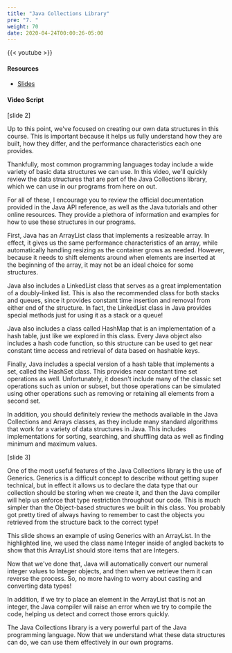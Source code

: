 ```yaml
---
title: "Java Collections Library"
pre: "7. "
weight: 70
date: 2020-04-24T00:00:26-05:00
---
```


{{< youtube  >}}

#### Resources

* [Slides](/3-cc310/12-performance/07-java-libraries-slides.pptx)

#### Video Script

[slide 2]

Up to this point, we've focused on creating our own data structures in this course. This is important because it helps us fully understand how they are built, how they differ, and the performance characteristics each one provides. 

Thankfully, most common programming languages today include a wide variety of basic data structures we can use. In this video, we'll quickly review the data structures that are part of the Java Collections library, which we can use in our programs from here on out.

For all of these, I encourage you to review the official documentation provided in the Java API reference, as well as the Java tutorials and other online resources. They provide a plethora of information and examples for how to use these structures in our programs.

First, Java has an ArrayList class that implements a resizeable array. In effect, it gives us the same performance characteristics of an array, while automatically handling resizing as the container grows as needed. However, because it needs to shift elements around when elements are inserted at the beginning of the array, it may not be an ideal choice for some structures.

Java also includes a LinkedList class that serves as a great implementation of a doubly-linked list. This is also the recommended class for both stacks and queues, since it provides constant time insertion and removal from either end of the structure. In fact, the LinkedList class in Java provides special methods just for using it as a stack or a queue!

Java also includes a class called HashMap that is an implementation of a hash table, just like we explored in this class. Every Java object also includes a hash code function, so this structure can be used to get near constant time access and retrieval of data based on hashable keys. 

Finally, Java includes a special version of a hash table that implements a set, called the HashSet class. This provides near constant time set operations as well. Unfortunately, it doesn't include many of the classic set operations such as union or subset, but those operations can be simulated using other operations such as removing or retaining all elements from a second set.

In addition, you should definitely review the methods available in the Java Collections and Arrays classes, as they include many standard algorithms that work for a variety of data structures in Java. This includes implementations for sorting, searching, and shuffling data as well as finding minimum and maximum values.

[slide 3]

One of the most useful features of the Java Collections library is the use of Generics. Generics is a difficult concept to describe without getting super technical, but in effect it allows us to declare the data type that our collection should be storing when we create it, and then the Java compiler will help us enforce that type restriction throughout our code. This is much simpler than the Object-based structures we built in this class. You probably got pretty tired of always having to remember to cast the objects you retrieved from the structure back to the correct type!

This slide shows an example of using Generics with an ArrayList. In the highlighted line, we used the class name Integer inside of angled backets to show that this ArrayList should store items that are Integers. 

Now that we've done that, Java will automatically convert our numeral integer values to Integer objects, and then when we retrieve them it can reverse the process. So, no more having to worry about casting and converting data types!

In addition, if we try to place an element in the ArrayList that is not an integer, the Java compiler will raise an error when we try to compile the code, helping us detect and correct those errors quickly.

The Java Collections library is a very powerful part of the Java programming language. Now that we understand what these data structures can do, we can use them effectively in our own programs. 